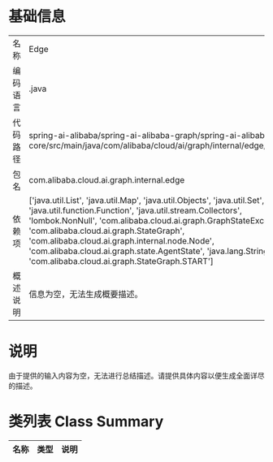 # 基础信息

|      |      |
|------|------|
| 名称 | Edge |
| 编码语言 | .java |
| 代码路径 | spring-ai-alibaba/spring-ai-alibaba-graph/spring-ai-alibaba-graph-core/src/main/java/com/alibaba/cloud/ai/graph/internal/edge/Edge.java |
| 包名 | com.alibaba.cloud.ai.graph.internal.edge |
| 依赖项 | ['java.util.List', 'java.util.Map', 'java.util.Objects', 'java.util.Set', 'java.util.function.Function', 'java.util.stream.Collectors', 'lombok.NonNull', 'com.alibaba.cloud.ai.graph.GraphStateException', 'com.alibaba.cloud.ai.graph.StateGraph', 'com.alibaba.cloud.ai.graph.internal.node.Node', 'com.alibaba.cloud.ai.graph.state.AgentState', 'java.lang.String.format', 'com.alibaba.cloud.ai.graph.StateGraph.START'] |
| 概述说明 | 信息为空，无法生成概要描述。 |

# 说明

由于提供的输入内容为空，无法进行总结描述。请提供具体内容以便生成全面详尽的描述。

# 类列表 Class Summary

| 名称   | 类型  | 说明 |
|-------|------|-------------|




